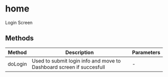 # home

Login Screen

## Methods

<!-- @vuese:home:methods:start -->
|Method|Description|Parameters|
|---|---|---|
|doLogin|Used to submit login info and move to Dashboard screen if succesfull|-|

<!-- @vuese:home:methods:end -->


